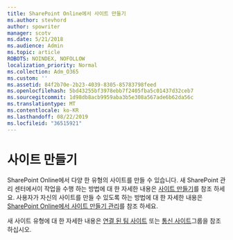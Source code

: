 ```yaml
---
title: SharePoint Online에서 사이트 만들기
ms.author: stevhord
author: spowriter
manager: scotv
ms.date: 5/21/2018
ms.audience: Admin
ms.topic: article
ROBOTS: NOINDEX, NOFOLLOW
localization_priority: Normal
ms.collection: Adm_O365
ms.custom: ''
ms.assetid: 84f2b70e-2b23-4039-8305-85783798feed
ms.openlocfilehash: 5bd43255bf3978ebb7f2405fba5c01437d32ceb7
ms.sourcegitcommit: 1d98db8acb9959aba3b5e308a567ade6b62da56c
ms.translationtype: MT
ms.contentlocale: ko-KR
ms.lasthandoff: 08/22/2019
ms.locfileid: "36515921"
---
```

# <a name="create-a-site"></a>사이트 만들기

SharePoint Online에서 다양 한 유형의 사이트를 만들 수 있습니다. 새 SharePoint 관리 센터에서이 작업을 수행 하는 방법에 대 한 자세한 내용은 [사이트 만들기](https://go.microsoft.com/fwlink/?linkid=866295)를 참조 하세요. 사용자가 자신의 사이트를 만들 수 있도록 하는 방법에 대 한 자세한 내용은 [SharePoint Online에서 사이트 만들기 관리](https://go.microsoft.com/fwlink/?linkid=866296)를 참조 하세요.
 
새 사이트 유형에 대 한 자세한 내용은 [연결 된 팀 사이트](https://go.microsoft.com/fwlink/?linkid=866292) 또는 [통신 사이트](https://go.microsoft.com/fwlink/?linkid=866294)그룹을 참조 하십시오.
    


